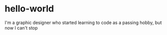 # hello-world

I'm a graphic designer who started learning to code as a passing hobby, but now I can't stop 
